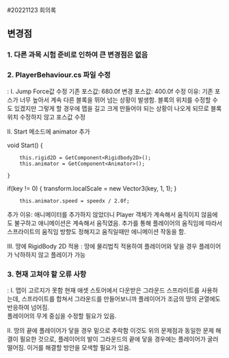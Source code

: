 #20221123 회의록


## 변경점
### 1. 다른 과목 시험 준비로 인하여 큰 변경점은 없음

### 2. PlayerBehaviour.cs 파일 수정
: I. Jump Force값 수정
기존 포스값: 680.0f
변경 포스값: 400.0f
수정 이유: 기존 포스가 너무 높아서 계속 다른 블록을 뛰어 넘는 상황이 발생함. 블록의 위치를 수정할 수도 있겠지만
                그렇게 할 경우에 맵을 길고 크게 만들어야 되는 상황이 나오게 되므로 블록 위치 수정하지 않고 포스값 수정

 II. Start 메소드에 animator 추가

void Start()
    {
    
        this.rigid2D = GetComponent<Rigidbody2D>();
        this.animator = GetComponent<Animator>();
        
    }
if(key != 0)
        {
            transform.localScale = new Vector3(key, 1, 1);
        }

        this.animator.speed = speedx / 2.0f;

추가 이유: 애니메이터를 추가하지 않았더니 Player 객체가 계속해서 움직이지 않음에도 불구하고 애니메이션은 계속해서
               움직였음. 추가를 통해 플레이어의 움직임에 따라서 스프라이트의 움직임 방향도 정해지고 움직일때만 에니메이션
               작동을 함.

III. 땅에 RigidBody 2D 적용
: 땅에 물리법칙 적용하여 플레이어와 닿을 경우 플레이어가 낙하하지 않고 플레이가 가능






### 3. 현재 고쳐야 할 오류 사항
: I. 맵이 고르지가 못함
현재 애셋 스토어에서 다운받은 그라운드 스프라이트를 사용하는데, 
스프라이트를 합쳐서 그라운드를 만들어보니까 플레이어가 조금의 땅의 균열에도 반응하여 넘어짐.  
플레이어의 무게 중심을 수정할 필요가 있음.

 II. 땅의 끝에 플레이어가 닿을 경우 밑으로 추락함
이것도 위의 문제점과 동일한 문제 해결이 필요한 것으로, 플레이어의 발이 그라운드의 끝에 닿을 경우에는 플레이어가 굴러
떨어짐. 이거를 해결할 방안을 모색할 필요가 있음.
